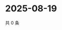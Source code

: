# 2025-08-19

共 0 条

<!-- BEGIN ZHIHUVIDEO -->
<!-- 最后更新时间 Tue Aug 19 2025 11:37:11 GMT+0800 (China Standard Time) -->

<!-- END ZHIHUVIDEO -->
